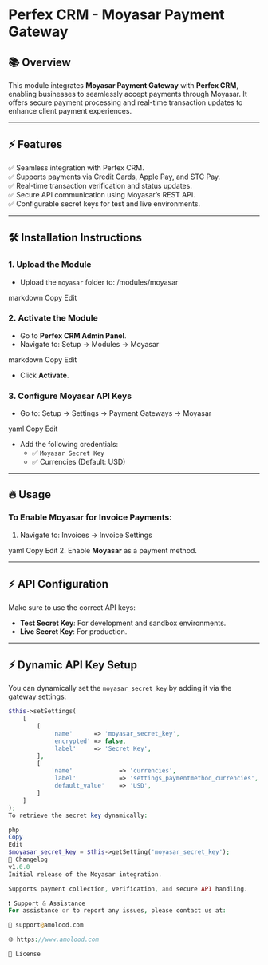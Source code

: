 # Perfex CRM - Moyasar Payment Gateway

## 📚 Overview

This module integrates **Moyasar Payment Gateway** with **Perfex CRM**, enabling businesses to seamlessly accept payments through Moyasar. It offers secure payment processing and real-time transaction updates to enhance client payment experiences.

---

## ⚡️ Features

✅ Seamless integration with Perfex CRM.  
✅ Supports payments via Credit Cards, Apple Pay, and STC Pay.  
✅ Real-time transaction verification and status updates.  
✅ Secure API communication using Moyasar’s REST API.  
✅ Configurable secret keys for test and live environments.  

---

## 🛠️ Installation Instructions

### 1. Upload the Module
- Upload the `moyasar` folder to:
/modules/moyasar

markdown
Copy
Edit

### 2. Activate the Module
- Go to **Perfex CRM Admin Panel**.
- Navigate to:
Setup -> Modules -> Moyasar

markdown
Copy
Edit
- Click **Activate**.

### 3. Configure Moyasar API Keys
- Go to:
Setup -> Settings -> Payment Gateways -> Moyasar

yaml
Copy
Edit
- Add the following credentials:
    - ✅ `Moyasar Secret Key`
    - ✅ Currencies (Default: USD)

---

## 🔥 Usage

### To Enable Moyasar for Invoice Payments:
1. Navigate to:
Invoices -> Invoice Settings

yaml
Copy
Edit
2. Enable **Moyasar** as a payment method.

---

## ⚡️ API Configuration

Make sure to use the correct API keys:

- **Test Secret Key**: For development and sandbox environments.
- **Live Secret Key**: For production.

---

## ⚡️ Dynamic API Key Setup

You can dynamically set the `moyasar_secret_key` by adding it via the gateway settings:
```php
$this->setSettings(
    [
        [
            'name'      => 'moyasar_secret_key',
            'encrypted' => false,
            'label'     => 'Secret Key',
        ],
        [
            'name'             => 'currencies',
            'label'            => 'settings_paymentmethod_currencies',
            'default_value'    => 'USD',
        ]
    ]
);
To retrieve the secret key dynamically:

php
Copy
Edit
$moyasar_secret_key = $this->getSetting('moyasar_secret_key');
📄 Changelog
v1.0.0
Initial release of the Moyasar integration.

Supports payment collection, verification, and secure API handling.

❗️ Support & Assistance
For assistance or to report any issues, please contact us at:

📧 support@amolood.com

🌐 https://www.amolood.com

📜 License
